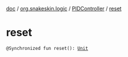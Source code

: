 [doc](../../index.md) / [org.snakeskin.logic](../index.md) / [PIDController](index.md) / [reset](./reset.md)

# reset

`@Synchronized fun reset(): `[`Unit`](https://kotlinlang.org/api/latest/jvm/stdlib/kotlin/-unit/index.html)